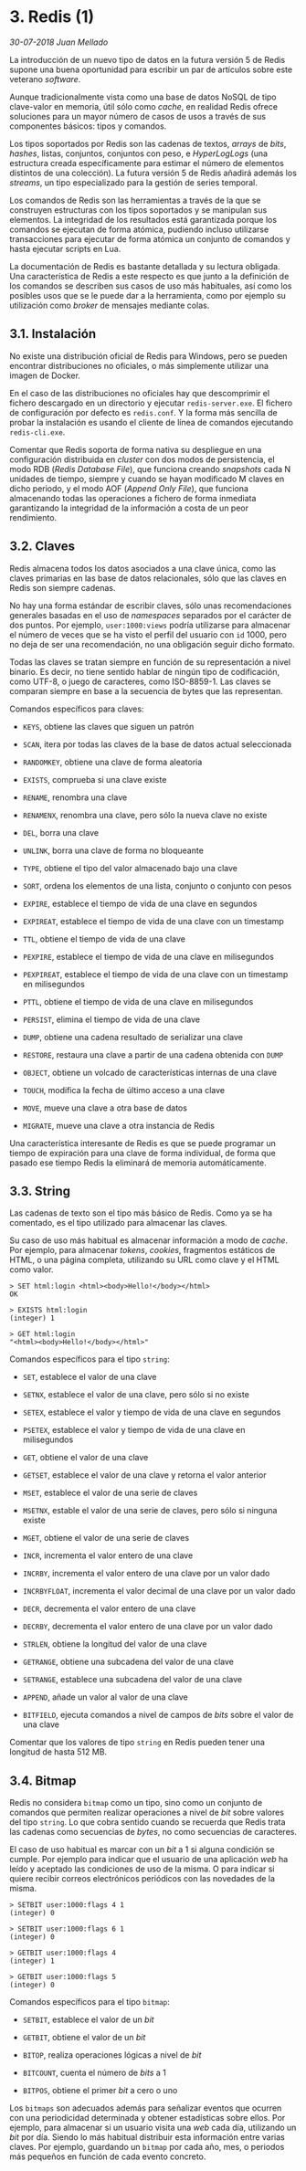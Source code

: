 # 3. Redis (1)

_30-07-2018_ _Juan Mellado_

La introducción de un nuevo tipo de datos en la futura versión 5 de Redis supone una buena oportunidad para escribir un par de artículos sobre este veterano _software_.

Aunque tradicionalmente vista como una base de datos NoSQL de tipo clave-valor en memoria, útil sólo como _cache_, en realidad Redis ofrece soluciones para un mayor número de casos de usos a través de sus componentes básicos: tipos y comandos.

Los tipos soportados por Redis son las cadenas de textos, _arrays_ de _bits_, _hashes_, listas, conjuntos, conjuntos con peso, e _HyperLogLogs_ (una estructura creada específicamente para estimar el número de elementos distintos de una colección). La futura versión 5 de Redis añadirá además los _streams_, un tipo especializado para la gestión de series temporal.

Los comandos de Redis son las herramientas a través de la que se construyen estructuras con los tipos soportados y se manipulan sus elementos. La integridad de los resultados está garantizada porque los comandos se ejecutan de forma atómica, pudiendo incluso utilizarse transacciones para ejecutar de forma atómica un conjunto de comandos y hasta ejecutar scripts en Lua.

La documentación de Redis es bastante detallada y su lectura obligada. Una característica de Redis a este respecto es que junto a la definición de los comandos se describen sus casos de uso más habituales, así como los posibles usos que se le puede dar a la herramienta, como por ejemplo su utilización como _broker_ de mensajes mediante colas.

## 3.1. Instalación

No existe una distribución oficial de Redis para Windows, pero se pueden encontrar distribuciones no oficiales, o más simplemente utilizar una imagen de Docker.

En el caso de las distribuciones no oficiales hay que descomprimir el fichero descargado en un directorio y ejecutar ```redis-server.exe```. El fichero de configuración por defecto es ```redis.conf```. Y la forma más sencilla de probar la instalación es usando el cliente de línea de comandos ejecutando ```redis-cli.exe```.

Comentar que Redis soporta de forma nativa su despliegue en una configuración distribuida en _cluster_ con dos modos de persistencia, el modo RDB (_Redis Database File_), que funciona creando _snapshots_ cada N unidades de tiempo, siempre y cuando se hayan modificado M claves en dicho periodo, y el modo AOF (_Append Only File_), que funciona almacenando todas las operaciones a fichero de forma inmediata garantizando la integridad de la información a costa de un peor rendimiento.

## 3.2. Claves

Redis almacena todos los datos asociados a una clave única, como las claves primarias en las base de datos relacionales, sólo que las claves en Redis son siempre cadenas.

No hay una forma estándar de escribir claves, sólo unas recomendaciones generales basadas en el uso de _namespaces_ separados por el carácter de dos puntos. Por ejemplo, ```user:1000:views``` podría utilizarse para almacenar el número de veces que se ha visto el perfil del usuario con ```id``` 1000, pero no deja de ser una recomendación, no una obligación seguir dicho formato.

Todas las claves se tratan siempre en función de su representación a nivel binario. Es decir, no tiene sentido hablar de ningún tipo de codificación, como UTF-8, o juego de caracteres, como ISO-8859-1. Las claves se comparan siempre en base a la secuencia de bytes que las representan.

Comandos específicos para claves:

- ```KEYS```, obtiene las claves que siguen un patrón

- ```SCAN```, itera por todas las claves de la base de datos actual seleccionada

- ```RANDOMKEY```, obtiene una clave de forma aleatoria

- ```EXISTS```, comprueba si una clave existe

- ```RENAME```, renombra una clave

- ```RENAMENX```, renombra una clave, pero sólo la nueva clave no existe

- ```DEL```, borra una clave

- ```UNLINK```, borra una clave de forma no bloqueante

- ```TYPE```, obtiene el tipo del valor almacenado bajo una clave

- ```SORT```, ordena los elementos de una lista, conjunto o conjunto con pesos

- ```EXPIRE```, establece el tiempo de vida de una clave en segundos

- ```EXPIREAT```, establece el tiempo de vida de una clave con un timestamp

- ```TTL```, obtiene el tiempo de vida de una clave

- ```PEXPIRE```, establece el tiempo de vida de una clave en milisegundos

- ```PEXPIREAT```, establece el tiempo de vida de una clave con un timestamp en milisegundos

- ```PTTL```, obtiene el tiempo de vida de una clave en milisegundos

- ```PERSIST```, elimina el tiempo de vida de una clave

- ```DUMP```, obtiene una cadena resultado de serializar una clave

- ```RESTORE```, restaura una clave a partir de una cadena obtenida con ```DUMP```

- ```OBJECT```, obtiene un volcado de características internas de una clave

- ```TOUCH```, modifica la fecha de último acceso a una clave

- ```MOVE```, mueve una clave a otra base de datos

- ```MIGRATE```, mueve una clave a otra instancia de Redis

Una característica interesante de Redis es que se puede programar un tiempo de expiración para una clave de forma individual, de forma que pasado ese tiempo Redis la eliminará de memoria automáticamente.

## 3.3. String

Las cadenas de texto son el tipo más básico de Redis. Como ya se ha comentado, es el tipo utilizado para almacenar las claves.

Su caso de uso más habitual es almacenar información a modo de _cache_. Por ejemplo, para almacenar _tokens_, _cookies_, fragmentos estáticos de HTML, o una página completa, utilizando su URL como clave y el HTML como valor.

```text
> SET html:login <html><body>Hello!</body></html>
OK

> EXISTS html:login
(integer) 1

> GET html:login
"<html><body>Hello!</body></html>"
```

Comandos específicos para el tipo ```string```:

- ```SET```, establece el valor de una clave

- ```SETNX```, establece el valor de una clave, pero sólo si no existe

- ```SETEX```, establece el valor y tiempo de vida de una clave en segundos

- ```PSETEX```, establece el valor y tiempo de vida de una clave en milisegundos

- ```GET```, obtiene el valor de una clave

- ```GETSET```, establece el valor de una clave y retorna el valor anterior

- ```MSET```, establece el valor de una serie de claves

- ```MSETNX```, estable el valor de una serie de claves, pero sólo si ninguna existe

- ```MGET```, obtiene el valor de una serie de claves

- ```INCR```, incrementa el valor entero de una clave

- ```INCRBY```, incrementa el valor entero de una clave por un valor dado

- ```INCRBYFLOAT```, incrementa el valor decimal de una clave por un valor dado

- ```DECR```, decrementa el valor entero de una clave

- ```DECRBY```, decrementa el valor entero de una clave por un valor dado

- ```STRLEN```, obtiene la longitud del valor de una clave

- ```GETRANGE```, obtiene una subcadena del valor de una clave

- ```SETRANGE```, establece una subcadena del valor de una clave

- ```APPEND```, añade un valor al valor de una clave

- ```BITFIELD```, ejecuta comandos a nivel de campos de _bits_ sobre el valor de una clave

Comentar que los valores de tipo ```string``` en Redis pueden tener una longitud de hasta 512 MB.

## 3.4. Bitmap

Redis no considera ```bitmap``` como un tipo, sino como un conjunto de comandos que permiten realizar operaciones a nivel de _bit_ sobre valores del tipo ```string```. Lo que cobra sentido cuando se recuerda que Redis trata las cadenas como secuencias de _bytes_, no como secuencias de caracteres.

El caso de uso habitual es marcar con un _bit_ a 1 si alguna condición se cumple. Por ejemplo para indicar que el usuario de una aplicación _web_ ha leído y aceptado las condiciones de uso de la misma. O para indicar si quiere recibir correos electrónicos periódicos con las novedades de la misma.

```text
> SETBIT user:1000:flags 4 1
(integer) 0

> SETBIT user:1000:flags 6 1
(integer) 0

> GETBIT user:1000:flags 4
(integer) 1

> GETBIT user:1000:flags 5
(integer) 0
```

Comandos específicos para el tipo ```bitmap```:

- ```SETBIT```, establece el valor de un _bit_

- ```GETBIT```, obtiene el valor de un _bit_

- ```BITOP```, realiza operaciones lógicas a nivel de _bit_

- ```BITCOUNT```, cuenta el número de _bits_ a 1

- ```BITPOS```, obtiene el primer _bit_ a cero o uno

Los ```bitmaps``` son adecuados además para señalizar eventos que ocurren con una periodicidad determinada y obtener estadísticas sobre ellos. Por ejemplo, para almacenar si un usuario visita una _web_ cada día, utilizando un _bit_ por día. Siendo lo más habitual distribuir esta información entre varias claves. Por ejemplo, guardando un ```bitmap``` por cada año, mes, o periodos más pequeños en función de cada evento concreto.
